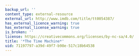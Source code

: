 ```yaml
---
backup_url: ''
content_type: external-resource
external_url: http://www.imdb.com/title/tt0054387/
has_external_licence_warning: true
has_external_license_warning: true
is_broken: ''
license: https://creativecommons.org/licenses/by-nc-sa/4.0/
title: '*The Time Machine*'
uid: 71197797-a39d-49f7-b98e-517c18b64538
---
```

